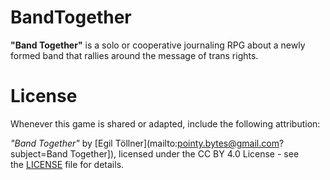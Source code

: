 # BandTogether
**"Band Together"** is a solo or cooperative journaling RPG about a newly formed band that rallies around the message of trans rights. 


# License
Whenever this game is shared or adapted, include the following attribution:

*"Band Together"* by [Egil Töllner](mailto:pointy.bytes@gmail.com?subject=Band Together]), licensed under the CC BY 4.0 License - see the [LICENSE](LICENSE) file for details.
